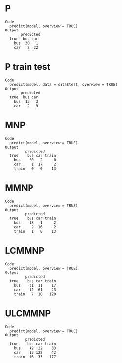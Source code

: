 # P

    Code
      predict(model, overview = TRUE)
    Output
           predicted
      true  bus car
        bus  30   1
        car   2  22

# P train test

    Code
      predict(model, data = data$test, overview = TRUE)
    Output
           predicted
      true  bus car
        bus  13   3
        car   2   9

# MNP

    Code
      predict(model, overview = TRUE)
    Output
             predicted
      true    bus car train
        bus    20   2     0
        car     1  17     2
        train   0   0    13

# MMNP

    Code
      predict(model, overview = TRUE)
    Output
             predicted
      true    bus car train
        bus    18   1     2
        car     2  16     2
        train   1   0    13

# LCMMNP

    Code
      predict(model, overview = TRUE)
    Output
             predicted
      true    bus car train
        bus    31  11    17
        car    12  61    23
        train   7  18   120

# ULCMMNP

    Code
      predict(model, overview = TRUE)
    Output
             predicted
      true    bus car train
        bus    42  22    33
        car    13 122    42
        train  16  33   177


